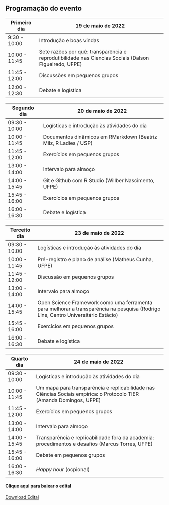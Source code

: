 ## Programação do evento


| Primeiro dia | 19 de maio de 2022 |
| --- | --- |
| 9:30 - 10:00 | Introdução e boas vindas |
| 10:00 - 11:45 | Sete razões por quê: transparência e reprodutibilidade nas Ciencias Sociais (Dalson Figueiredo, UFPE) |
| 11:45 - 12:00 | Discussões em pequenos grupos |
| 12:00 - 12:30 | Debate e logística |



| Segundo dia | 20 de maio de 2022 |
| --- | --- |
| 09:30 - 10:00 | Logísticas e introdução às atividades do dia |
| 10:00 - 11:45 | Documentos dinâmicos em RMarkdown (Beatriz Milz, R Ladies / USP) |
| 11:45 - 12:00 | Exercícios em pequenos grupos |
| 13:00 - 14:00 | Intervalo para almoço |
| 14:00 - 15:45 | Git e Github com R Studio (Willber Nascimento, UFPE) |
| 15:45 - 16:00 | Exercícios em pequenos grupos |
| 16:00 - 16:30 | Debate e logística |



| Terceito dia | 23 de maio de 2022 |
| --- | --- |
| 09:30 - 10:00 | Logísticas e introdução às atividades do dia |
| 10:00 - 11:45 | Pré-registro e plano de análise (Matheus Cunha, UFPE) |
| 11:45 - 12:00 | Discussão em pequenos grupos |
| 13:00 - 14:00 | Intervalo para almoço |
| 14:00 - 15:45 | Open Science Framework como uma ferramenta para melhorar a transparência na pesquisa (Rodrigo Lins, Centro Universitário Estácio) |
| 15:45 - 16:00 | Exercícios em pequenos grupos |
| 16:00 - 16:30 | Debate e logística |



| Quarto dia | 24 de maio de 2022 |
| --- | --- |
| 09:30 - 10:00 | Logísticas e introdução às atividades do dia |
| 10:00 - 11:45 | Um mapa para transparência e replicabilidade nas Ciências Sociais empírica: o Protocolo TIER (Amanda Domingos, UFPE) |
| 11:45 - 12:00 | Exercícios em pequenos grupos |
| 13:00 - 14:00 | Intervalo para almoço |
| 14:00 - 15:45 | Transparência e replicabilidade fora da academia: procedimentos e desafios (Marcus Torres, UFPE) |
| 15:45 - 16:00 | Debate em pequenos grupos |
| 16:00 - 16:30 | *Happy hour* (ocpional) |


#### Clique aqui para baixar o edital

[Download Edital](https://drive.google.com/file/d/1AajuNpTlUaVQ_eD18thimHQiCuNooonU/view?usp=sharing)
